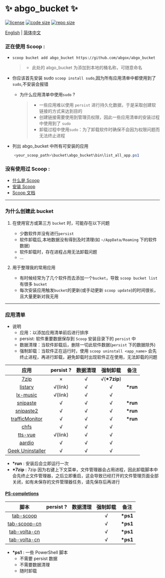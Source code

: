 # ✨ abgo_bucket ✨

[![license](https://img.shields.io/github/license/abgox/abgo_bucket)](https://github.com/abgox/abgo_bucket/blob/main/LICENSE)
[![code size](https://img.shields.io/github/languages/code-size/abgox/abgo_bucket.svg)](https://img.shields.io/github/languages/code-size/abgox/abgo_bucket.svg)
[![repo size](https://img.shields.io/github/repo-size/abgox/abgo_bucket.svg)](https://img.shields.io/github/repo-size/abgox/abgo_bucket.svg)

<p align="left">
<a href="README.md">English</a> |
<a href="README-CN.md">简体中文</a>
</p>

### 正在使用 Scoop :

-   `scoop bucket add abgo_bucket https://github.com/abgox/abgo_bucket`
    > -   此处的 abgo_bucket 为添加到本地的桶名称，可随意命名
-   你应该首先安装 sudo `scoop install sudo`,因为所有应用清单中都使用到了`sudo`,不安装会报错

    -   为什么应用清单中使用`sudo` ?
        > -   一些应用难以使用 `persist` 进行持久化数据，于是采取创建软链接的方式来达到目的
        > -   创建链接需要使用到管理员权限，因此一些应用清单的安装过程中使用到了 `sudo`
        > -   卸载过程中使用`sudo`：为了卸载软件时确保不会因为权限问题而无法终止进程

-   列出 abgo_bucket 中所有可安装的应用

```powershell
    <your_scoop_path>\bucket\abgo_bucket\bin\list_all_app.ps1
```

### 没有使用过 Scoop :

-   [什么是 Scoop](https://github.com/ScoopInstaller/Scoop)
-   [安装 Scoop](https://github.com/ScoopInstaller/Install)
-   [Scoop 文档](https://github.com/ScoopInstaller/Scoop/wiki)

---

### 为什么创建此 bucket

1. 在使用官方或第三方 `bucket` 时，可能存在以下问题

    - 少数软件并没有进行`persist`
    - 软件卸载后,本地数据没有得到及时清理(如 `~/AppData/Roaming` 下的软件数据)
    - 软件卸载时，存在进程占用无法卸载问题
    - ...

2. 用于整理我的常用应用
    - 有时候经常为了几个软件而去添加一个`bucket`，导致 `scoop bucket list` 有很多 `bucket`
    - 每次安装应用触发`bucket`的更新(或手动更新 `scoop update`)的时间很长，且大量更新对我无用

---

### 应用清单

-   说明
    -   应用：以添加应用清单前后进行排序
    -   persist: 软件重要数据保存到 `Scoop` 安装目录下的 `persist` 中
    -   数据清理：当软件卸载后，删除一切此软件数据(`persist` 下的数据除外)
    -   强制卸载：当软件正在运行时，使用 `scoop uninstall <app_name>` 会先终止进程，再进行卸载，避免卸载时出现软件正在使用，无法卸载的问题

|                               应用                               | persist ? | 数据清理 |   强制卸载    | 备注      |
| :--------------------------------------------------------------: | :-------: | :------: | :-----------: | --------- |
|                  [7zip](https://www.7-zip.org)                   |     ×     |    √     | √(**\*7zip**) |           |
|                [listary](https://www.listary.com)                |  √(link)  |    √     |       √       | **\*run** |
|     [lx-music](https://github.com/lyswhut/lx-music-desktop)      |  √(link)  |    √     |       √       |           |
|               [snipaste](https://www.snipaste.com)               |     √     |    √     |       √       | **\*run** |
|              [snipaste2](https://www.snipaste.com)               |     √     |    √     |       √       | **\*run** |
| [trafficMonitor](https://github.com/zhongyang219/TrafficMonitor) |     √     |    √     |       √       | **\*run** |
|                  [chfs](http://iscute.cn/chfs)                   |     √     |    √     |       √       |           |
|           [tts-vue](https://github.com/LokerL/tts-vue)           |  √(link)  |    √     |       √       |           |
|                 [aardio](https://www.aardio.com)                 |     √     |    √     |       √       |           |
|         [Geek Uninstaller](https://geekuninstaller.com)          |     √     |    √     |       √       |           |

-   **\*run** : 安装后会立即运行一次
-   **\*7zip** : 7zip 因为右键上下文菜单，文件管理器会占用进程，因此卸载脚本中会先终止文件管理器，之后立即重启，这会导致已经打开的文件管理页面全部关闭，如有未保存的文件管理器任务，请先保存后再进行

#### [PS-completions](https://github.com/abgox/PS-completions)

|                                       脚本                                        | persist ? | 数据清理 | 强制卸载 | 备注      |
| :-------------------------------------------------------------------------------: | :-------: | :------: | :------: | --------- |
|    [tab-scoop](https://github.com/abgox/PS-completions/blob/main/scoop/scoop.ps1)    |           |            |        √         | **\*ps1** |
| [tab-scoop-cn](https://github.com/abgox/PS-completions/blob/main/scoop/scoop-cn.ps1) |           |            |        √         | **\*ps1** |
|  [tab-volta-cn](https://github.com/abgox/PS-completions/blob/main/volta/volta.ps1)   |           |            |        √         | **\*ps1** |
| [tab-volta-cn](https://github.com/abgox/PS-completions/blob/main/volta/volta-cn.ps1) |           |            |        √         | **\*ps1** |

-   **\*ps1** : 一些 PowerShell 脚本
    -  不需要 persist 数据
    -  不需要数据清理
    -  随时卸载

